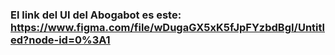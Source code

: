 ### El link del UI del Abogabot es este: https://www.figma.com/file/wDugaGX5xK5fJpFYzbdBgI/Untitled?node-id=0%3A1
